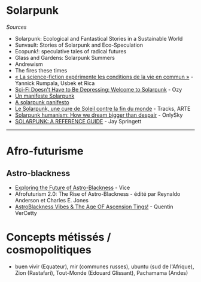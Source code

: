 # Solarpunk

*Sources*

- Solarpunk: Ecological and Fantastical Stories in a Sustainable World
- Sunvault: Stories of Solarpunk and Eco-Speculation
- Ecopunk!: speculative tales of radical futures
- Glass and Gardens: Solarpunk Summers
- Andrewism
- The fires these times
- [« La science-fiction expérimente les conditions de la vie en commun »](https://usbeketrica.com/fr/article/la-science-fiction-experimente-les-conditions-de-la-vie-en-commun) - Yannick Rumpala, Usbek et Rica
- [Sci-Fi Doesn't Have to Be Depressing: Welcome to Solarpunk](https://www.ozy.com/the-new-and-the-next/sci-fi-doesnt-have-to-be-depressing-welcome-to-solarpunk/82586/) - Ozy
- [Un manifeste Solarpunk](http://www.re-des.org/un-manifest-solarpunk-francais/)
- [A solarpunk panifesto](https://www.re-des.org/a-solarpunk-manifesto/)
- [Le Solarpunk, une cure de Soleil contre la fin du monde](https://www.arte.tv/fr/articles/tracks-solarpunk-ecologie-sf) - Tracks, ARTE
- [Solarpunk humanism: How we dream bigger than despair](https://onlysky.media/mclark/solarpunk-humanism-how-we-dream-bigger-than-despair/) - OnlySky
- [SOLARPUNK: A REFERENCE GUIDE](https://medium.com/solarpunks/solarpunk-a-reference-guide-8bcf18871965) - Jay Springett

***

# Afro-futurisme

## Astro-blackness

- [Exploring the Future of Astro-Blackness](https://www.vice.com/en/article/d3yaaq/exploring-the-future-of-astro-blackness) - Vice
- Afrofuturism 2.0: The Rise of Astro-Blackness - édité par Reynaldo Anderson et Charles E. Jones
- [AstroBlackness Vibes & The Age OF Ascension Tings!](https://medium.com/@qvercetty/astroblackness-vibes-the-age-of-ascension-tings-49f207a4b6f5) - Quentin VerCetty 

# Concepts métissés / cosmopolitiques

- buen vivir (Equateur), mir (communes russes), ubuntu (sud de l'Afrique), Zion (Rastafari), Tout-Monde (Edouard Glissant), Pachamama (Andes)
